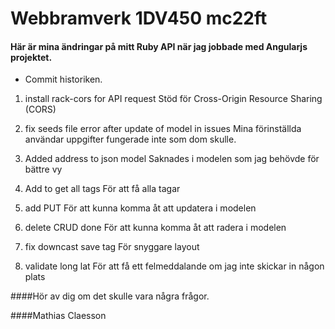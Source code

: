 
# Webbramverk 1DV450 mc22ft

#### Här är mina ändringar på mitt Ruby API när jag jobbade med Angularjs projektet.

* Commit historiken.

1. install rack-cors for API request
      Stöd för Cross-Origin Resource Sharing (CORS)
2. fix seeds file error after update of model in issues
      Mina förinställda användar uppgifter fungerade inte som dom skulle.
3. Added address to json model
   Saknades i modelen som jag behövde för bättre vy

4. Add to get all tags
   För att få alla tagar

5. add PUT
   För att kunna komma åt att updatera i modelen

6. delete CRUD done
   För att kunna komma åt att radera i modelen

7. fix downcast save tag
   För snyggare layout

8. validate long lat
   För att få ett felmeddalande om jag inte skickar in någon plats

 
####Hör av dig om det skulle vara några frågor.

####Mathias Claesson
